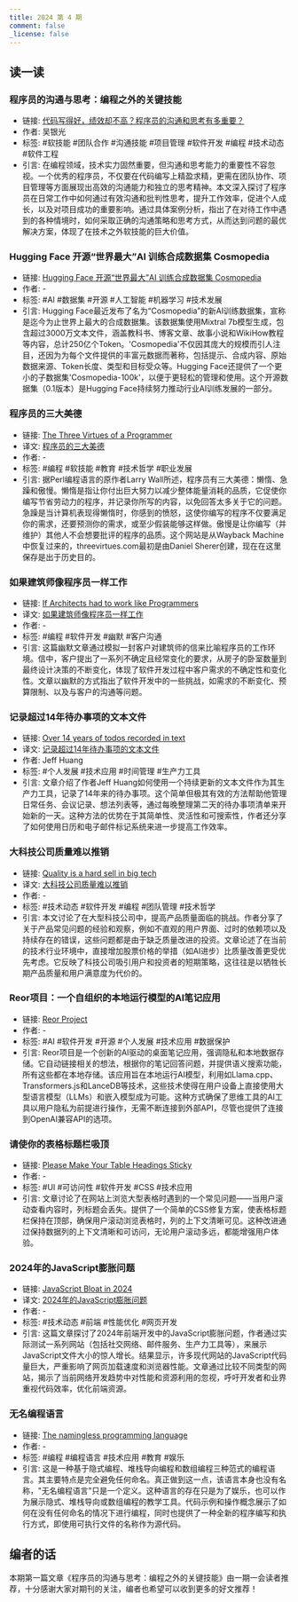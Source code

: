 ```yaml
---
title: 2024 第 4 期
comment: false
_license: false
---
```


## 读一读

### 程序员的沟通与思考：编程之外的关键技能

- 链接: [代码写得好，绩效却不高？程序员的沟通和思考有多重要？](https://mp.weixin.qq.com/s/MLmrJfX3xNUH_wRfWF77eQ)
- 作者: 吴银光
- 标签: #软技能 #团队合作 #沟通技能 #项目管理 #软件开发 #编程 #技术动态 #软件工程
- 引言: 在编程领域，技术实力固然重要，但沟通和思考能力的重要性不容忽视。一个优秀的程序员，不仅要在代码编写上精盈求精，更需在团队协作、项目管理等方面展现出高效的沟通能力和独立的思考精神。本文深入探讨了程序员在日常工作中如何通过有效沟通和批判性思考，提升工作效率，促进个人成长，以及对项目成功的重要影响。通过具体案例分析，指出了在对待工作中遇到的各种情境时，如何采取正确的沟通策略和思考方式，从而达到问题的最优解决方案，体现了在技术之外软技能的巨大价值。

### Hugging Face 开源“世界最大”AI 训练合成数据集 Cosmopedia

- 链接: [Hugging Face 开源“世界最大”AI 训练合成数据集 Cosmopedia](https://www.ithome.com/0/751/688.htm)
- 作者: -
- 标签: #AI #数据集 #开源 #人工智能 #机器学习 #技术发展
- 引言: Hugging Face最近发布了名为“Cosmopedia”的新AI训练数据集，宣称是迄今为止世界上最大的合成数据集。该数据集使用Mixtral 7b模型生成，包含超过3000万文本文件，涵盖教科书、博客文章、故事小说和WikiHow教程等内容，总计250亿个Token。'Cosmopedia'不仅因其庞大的规模而引人注目，还因为为每个文件提供的丰富元数据而著称，包括提示、合成内容、原始数据来源、Token长度、类型和目标受众等。Hugging Face还提供了一个更小的子数据集'Cosmopedia-100k'，以便于更轻松的管理和使用。这个开源数据集（0.1版本）是Hugging Face持续努力推动行业AI训练发展的一部分。

### 程序员的三大美德

- 链接: [The Three Virtues of a Programmer](https://thethreevirtues.com/)
- 译文: [程序员的三大美德](https://endermio.notion.site/e6d7add555054e5ca8aa2ee7ddb7b2aa)
- 作者: -
- 标签: #编程 #软技能 #教育 #技术哲学 #职业发展
- 引言: 据Perl编程语言的原作者Larry Wall所述，程序员有三大美德：懒惰、急躁和傲慢。懒惰是指让你付出巨大努力以减少整体能量消耗的品质，它促使你编写节省劳动力的程序，并记录你所写的内容，以免回答太多关于它的问题。急躁是当计算机表现得懒惰时，你感到的愤怒，这使你编写的程序不仅要满足你的需求，还要预测你的需求，或至少假装能够这样做。傲慢是让你编写（并维护）其他人不会想要批评的程序的品质。这个网站是从Wayback Machine中恢复过来的，threevirtues.com最初是由Daniel Sherer创建，现在在这里保存是出于历史目的。

### 如果建筑师像程序员一样工作

- 链接: [If Architects had to work like Programmers](http://www.gksoft.com/a/fun/architects.html)
- 译文: [如果建筑师像程序员一样工作](https://endermio.notion.site/f6b3dddc4fa04e0783dd87b68b0ece57)
- 作者: -
- 标签: #编程 #软件开发 #幽默 #客户沟通
- 引言: 这篇幽默文章通过模拟一封客户对建筑师的信来比喻程序员的工作环境。信中，客户提出了一系列不确定且经常变化的要求，从房子的卧室数量到最终设计决策的不断变化，体现了软件开发过程中客户需求的不确定性和变化性。文章以幽默的方式指出了软件开发中的一些挑战，如需求的不断变化、预算限制、以及与客户的沟通等问题。

### 记录超过14年待办事项的文本文件

- 链接: [Over 14 years of todos recorded in text](https://jeffhuang.com/productivity_text_file/)
- 译文: [记录超过14年待办事项的文本文件](https://endermio.notion.site/14-0232cb6056fa4861984598541964c5d1)
- 作者: Jeff Huang
- 标签: #个人发展 #技术应用 #时间管理 #生产力工具
- 引言: 文章介绍了作者Jeff Huang如何使用一个持续更新的文本文件作为其生产力工具，记录了14年来的待办事项。这个简单但极其有效的方法帮助他管理日常任务、会议记录、想法列表等，通过每晚整理第二天的待办事项清单来开始新的一天。这种方法的优势在于其简单性、灵活性和可搜索性，作者还分享了如何使用日历和电子邮件标记系统来进一步提高工作效率。

### 大科技公司质量难以推销

- 链接: [Quality is a hard sell in big tech](https://www.pcloadletter.dev/blog/big-tech-quality/)
- 译文: [大科技公司质量难以推销](https://endermio.notion.site/302637e6ed414b1baea839b3f085ba45)
- 作者: -
- 标签: #技术动态 #软件开发 #编程 #团队管理 #技术哲学
- 引言: 本文讨论了在大型科技公司中，提高产品质量面临的挑战。作者分享了关于产品常见问题的经验和观察，例如不直观的用户界面、过时的依赖项以及持续存在的错误，这些问题都是由于缺乏质量改进的投资。文章论述了在当前的技术行业环境中，直接增加股票价格的举措（如AI进步）比质量改善更受优先考虑。它反映了科技公司吸引用户和投资者的短期策略，这往往是以牺牲长期产品质量和用户满意度为代价的。

### Reor项目：一个自组织的本地运行模型的AI笔记应用

- 链接: [Reor Project](https://github.com/reorproject/reor)
- 作者: -
- 标签: #AI #软件开发 #开源 #个人发展 #技术应用 #数据保护
- 引言: Reor项目是一个创新的AI驱动的桌面笔记应用，强调隐私和本地数据存储。它自动链接相关的想法，根据你的笔记回答问题，并提供语义搜索功能，所有这些都在本地存储。该应用旨在本地运行AI模型，利用如Llama.cpp、Transformers.js和LanceDB等技术，这些技术使得在用户设备上直接使用大型语言模型（LLMs）和嵌入模型成为可能。这种方式确保了思维工具的AI工具以用户隐私为前提进行操作，无需不断连接到外部API，尽管也提供了连接到OpenAI兼容API的选项。

### 请使你的表格标题栏吸顶

- 链接: [Please Make Your Table Headings Sticky](https://btxx.org/posts/Please_Make_Your_Table_Headings_Sticky/)
- 作者: -
- 标签: #UI #可访问性 #软件开发 #CSS #技术应用
- 引言: 文章讨论了在网站上浏览大型表格时遇到的一个常见问题——当用户滚动查看内容时，列标题会丢失。提供了一个简单的CSS修复方案，使表格标题栏保持在顶部，确保用户滚动浏览表格时，列的上下文清晰可见。这种改进通过保持数据列的上下文清晰和可访问，无论用户滚动多远，都能增强用户体验。

### 2024年的JavaScript膨胀问题

- 链接: [JavaScript Bloat in 2024](https://tonsky.me/blog/js-bloat/)
- 译文: [2024年的JavaScript膨胀问题](https://endermio.notion.site/2024-JavaScript-Bloat-8ce58b63dc3e4728a4443b0a733b91dc)
- 作者: -
- 标签: #技术动态 #前端 #性能优化 #网页开发
- 引言: 这篇文章探讨了2024年前端开发中的JavaScript膨胀问题，作者通过实际测试一系列网站（包括社交网络、邮件服务、生产力工具等），来展示JavaScript文件大小的惊人增长。结果显示，许多现代网站的JavaScript代码量巨大，严重影响了网页加载速度和浏览器性能。文章通过比较不同类型的网站，揭示了当前网络开发趋势中对性能和资源利用的忽视，呼吁开发者和业界重视代码效率，优化前端资源。

### 无名编程语言

- 链接: [The namingless programming language](https://github.com/akalenuk/the_namingless_programming_language)
- 作者: -
- 标签: #编程 #编程语言 #技术应用 #教育 #娱乐
- 引言: 这是一种基于隐式编程、堆栈导向编程和数组编程三种范式的编程语言。其主要特点是完全避免任何命名。真正做到这一点，该语言本身也没有名称，"无名编程语言"只是一个定义。这种语言的存在只是为了娱乐，也可以作为展示隐式、堆栈导向或数组编程的教学工具。代码示例和操作概念展示了如何在没有任何命名的情况下进行编程，同时也提供了一种全新的程序编写和执行方式，即使用可执行文件的名称作为源代码。



## 编者的话

本期第一篇文章《程序员的沟通与思考：编程之外的关键技能》由一期一会读者推荐，十分感谢大家对期刊的关注，编者也希望可以收到更多的好文推荐！
